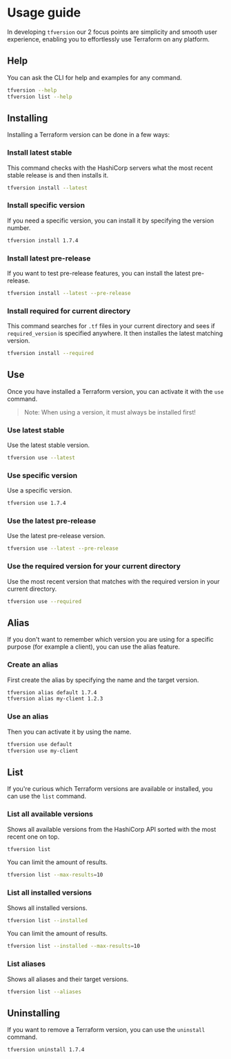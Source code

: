 # Usage guide

In developing `tfversion` our 2 focus points are simplicity and smooth user experience, enabling you to effortlessly use Terraform on any platform.

## Help

You can ask the CLI for help and examples for any command.

```sh
tfversion --help
tfversion list --help
```

## Installing

Installing a Terraform version can be done in a few ways:

### Install latest stable

This command checks with the HashiCorp servers what the most recent stable release is and then installs it.

```sh
tfversion install --latest
```

### Install specific version

If you need a specific version, you can install it by specifying the version number.

```sh
tfversion install 1.7.4
```

### Install latest pre-release

If you want to test pre-release features, you can install the latest pre-release.

```sh
tfversion install --latest --pre-release
```

### Install required for current directory

This command searches for `.tf` files in your current directory and sees if `required_version` is specified anywhere.
It then installes the latest matching version.

```sh
tfversion install --required
```

## Use

Once you have installed a Terraform version, you can activate it with the `use` command.

> Note: When using a version, it must always be installed first!

### Use latest stable

Use the latest stable version.

```sh
tfversion use --latest
```

### Use specific version

Use a specific version.

```sh
tfversion use 1.7.4
```

### Use the latest pre-release

Use the latest pre-release version.

```sh
tfversion use --latest --pre-release
```

### Use the required version for your current directory

Use the most recent version that matches with the required version in your current directory.

```sh
tfversion use --required
```

## Alias

If you don't want to remember which version you are using for a specific purpose (for example a client), you can use the alias feature.

### Create an alias

First create the alias by specifying the name and the target version.

```sh
tfversion alias default 1.7.4
tfversion alias my-client 1.2.3
```

### Use an alias

Then you can activate it by using the name.

```sh
tfversion use default
tfversion use my-client
```

## List

If you're curious which Terraform versions are available or installed, you can use the `list` command.

### List all available versions

Shows all available versions from the HashiCorp API sorted with the most recent one on top.

```sh
tfversion list
```

You can limit the amount of results.

```sh
tfversion list --max-results=10
```

### List all installed versions

Shows all installed versions.

```sh
tfversion list --installed
```

You can limit the amount of results.

```sh
tfversion list --installed --max-results=10
```

### List aliases

Shows all aliases and their target versions.

```sh
tfversion list --aliases
```

## Uninstalling

If you want to remove a Terraform version, you can use the `uninstall` command.

```sh
tfversion uninstall 1.7.4
```
